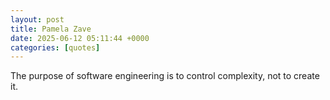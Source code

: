 ```yaml
---
layout: post
title: Pamela Zave
date: 2025-06-12 05:11:44 +0000
categories: [quotes]
---
```


The purpose of software engineering is to control complexity, not to create it.  

